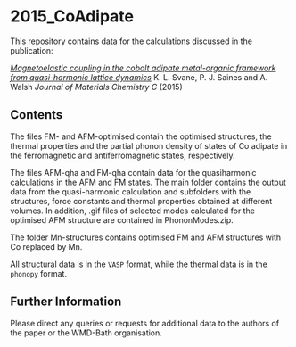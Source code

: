 2015_CoAdipate
============

This repository contains data for the calculations discussed in the publication:

[*Magnetoelastic coupling in the cobalt adipate metal-organic framework from quasi-harmonic lattice dynamics*](http://pubs.rsc.org/en/Content/ArticleLanding/2015/TC/C5TC02633D#!divAbstract) 
K. L. Svane, P. J. Saines and A. Walsh *Journal of Materials Chemistry C* (2015)


Contents
------------
The files FM- and AFM-optimised contain the optimised structures, the thermal properties and the partial phonon density of states of Co adipate in the ferromagnetic and antiferromagnetic states, respectively.

The files AFM-qha and FM-qha contain data for the quasiharmonic calculations in the AFM and FM states. The main folder contains the output data from the quasi-harmonic calculation and subfolders with the structures, force constants and thermal properties obtained at different volumes. In addition, .gif files of selected modes calculated for the optimised AFM structure are contained in PhononModes.zip.

The folder Mn-structures contains optimised FM and AFM structures with Co replaced by Mn.

All structural data is in the `VASP` format, while the thermal data is in the `phonopy` format.

Further Information
-------------------
Please direct any queries or requests for additional data to the authors of the paper or the WMD-Bath organisation.
